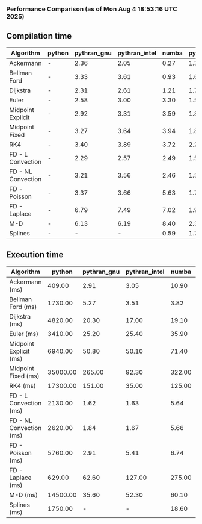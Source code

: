 ### Performance Comparison (as of Mon Aug  4 18:53:16 UTC 2025)
## Compilation time
Algorithm                 | python                    | pythran_gnu               | pythran_intel             | numba                     | pyccel_gnu_c              | pyccel_gnu_fortran        | pyccel_intel_c            | pyccel_intel_fortran     
------------------------- | ------------------------- | ------------------------- | ------------------------- | ------------------------- | ------------------------- | ------------------------- | ------------------------- | -------------------------
Ackermann                 | -                         | 2.36                      | 2.05                      | 0.27                      | 1.33                      | 1.38                      | 1.33                      | 1.39                     
Bellman Ford              | -                         | 3.33                      | 3.61                      | 0.93                      | 1.61                      | 1.49                      | 1.55                      | 1.54                     
Dijkstra                  | -                         | 2.31                      | 2.61                      | 1.21                      | 1.73                      | 1.60                      | 1.67                      | 1.67                     
Euler                     | -                         | 2.58                      | 3.00                      | 3.30                      | 1.58                      | 1.47                      | 1.55                      | 1.53                     
Midpoint Explicit         | -                         | 2.92                      | 3.31                      | 3.59                      | 1.81                      | 1.69                      | 1.76                      | 1.74                     
Midpoint Fixed            | -                         | 3.27                      | 3.64                      | 3.94                      | 1.88                      | 1.75                      | 1.83                      | 1.81                     
RK4                       | -                         | 3.40                      | 3.89                      | 3.72                      | 2.22                      | 2.13                      | 2.15                      | 2.16                     
FD - L Convection         | -                         | 2.29                      | 2.57                      | 2.49                      | 1.53                      | 1.44                      | 1.49                      | 1.48                     
FD - NL Convection        | -                         | 3.21                      | 3.56                      | 2.46                      | 1.53                      | 1.44                      | 1.50                      | 1.48                     
FD - Poisson              | -                         | 3.37                      | 3.66                      | 5.63                      | 1.70                      | 1.71                      | 1.63                      | 1.87                     
FD - Laplace              | -                         | 6.79                      | 7.49                      | 7.02                      | 1.93                      | 1.86                      | 1.81                      | 1.92                     
M-D                       | -                         | 6.13                      | 6.19                      | 8.40                      | 2.35                      | 2.45                      | 2.29                      | 2.55                     
Splines                   | -                         | -                         | -                         | 0.59                      | 1.77                      | 1.72                      | 1.72                      | 1.82                     

## Execution time
Algorithm                 | python                    | pythran_gnu               | pythran_intel             | numba                     | pyccel_gnu_c              | pyccel_gnu_fortran        | pyccel_intel_c            | pyccel_intel_fortran     
------------------------- | ------------------------- | ------------------------- | ------------------------- | ------------------------- | ------------------------- | ------------------------- | ------------------------- | -------------------------
Ackermann (ms)            | 409.00                    | 2.91                      | 3.05                      | 10.90                     | 1.33                      | 1.27                      | 4.05                      | 10.00                    
Bellman Ford (ms)         | 1730.00                   | 5.27                      | 3.51                      | 3.82                      | 4.66                      | 3.22                      | 5.19                      | 4.18                     
Dijkstra (ms)             | 4820.00                   | 20.30                     | 17.00                     | 19.10                     | 41.10                     | 18.80                     | 48.10                     | 22.10                    
Euler (ms)                | 3410.00                   | 25.20                     | 25.40                     | 35.90                     | 22.50                     | 10.70                     | 23.60                     | 15.30                    
Midpoint Explicit (ms)    | 6940.00                   | 50.80                     | 50.10                     | 71.40                     | 40.20                     | 18.60                     | 44.00                     | 15.80                    
Midpoint Fixed (ms)       | 35000.00                  | 265.00                    | 92.30                     | 322.00                    | 186.00                    | 71.90                     | 195.00                    | 51.60                    
RK4 (ms)                  | 17300.00                  | 151.00                    | 35.00                     | 125.00                    | 92.80                     | 31.60                     | 93.70                     | 29.40                    
FD - L Convection (ms)    | 2130.00                   | 1.62                      | 1.63                      | 5.64                      | 5.79                      | 1.79                      | 7.67                      | 1.49                     
FD - NL Convection (ms)   | 2620.00                   | 1.84                      | 1.67                      | 5.66                      | 5.10                      | 1.59                      | 9.80                      | 1.52                     
FD - Poisson (ms)         | 5760.00                   | 2.91                      | 5.41                      | 6.74                      | 10.50                     | 2.62                      | 18.80                     | 2.55                     
FD - Laplace (ms)         | 629.00                    | 62.60                     | 127.00                    | 275.00                    | 204.00                    | 61.00                     | 345.00                    | 55.10                    
M-D (ms)                  | 14500.00                  | 35.60                     | 52.30                     | 60.10                     | 106.00                    | 62.40                     | 91.40                     | 88.90                    
Splines (ms)              | 1750.00                   | -                         | -                         | 18.60                     | 14.20                     | 17.70                     | 15.20                     | 27.80                    
